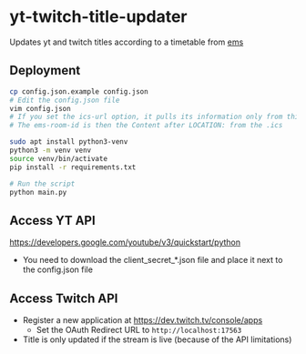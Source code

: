# yt-twitch-title-updater

Updates yt and twitch titles according to a timetable from [ems](https://github.com/Jean28518/event-management-system)

## Deployment

```bash
cp config.json.example config.json
# Edit the config.json file
vim config.json
# If you set the ics-url option, it pulls its information only from this .ics events. (Kielux Mode)
# The ems-room-id is then the Content after LOCATION: from the .ics

sudo apt install python3-venv
python3 -m venv venv
source venv/bin/activate
pip install -r requirements.txt

# Run the script
python main.py
```

## Access YT API

<https://developers.google.com/youtube/v3/quickstart/python>

- You need to download the client_secret_*.json file and place it next to the config.json file

## Access Twitch API

- Register a new application at <https://dev.twitch.tv/console/apps>
  - Set the OAuth Redirect URL to `http://localhost:17563`
- Title is only updated if the stream is live (because of the API limitations)
